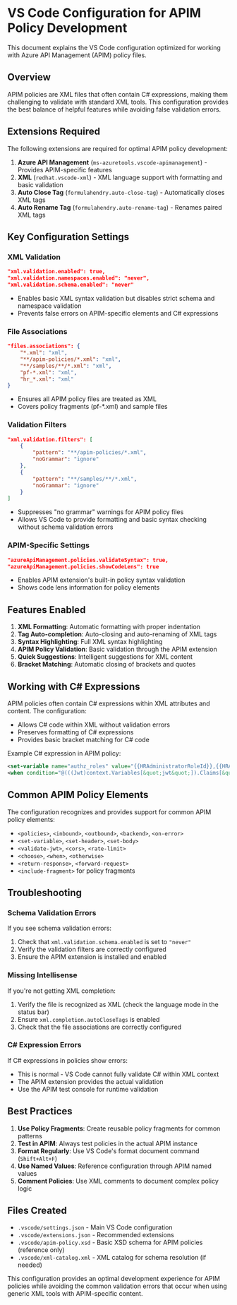 # VS Code Configuration for APIM Policy Development

This document explains the VS Code configuration optimized for working with Azure API Management (APIM) policy files.

## Overview

APIM policies are XML files that often contain C# expressions, making them challenging to validate with standard XML tools. This configuration provides the best balance of helpful features while avoiding false validation errors.

## Extensions Required

The following extensions are required for optimal APIM policy development:

1. **Azure API Management** (`ms-azuretools.vscode-apimanagement`) - Provides APIM-specific features
2. **XML** (`redhat.vscode-xml`) - XML language support with formatting and basic validation
3. **Auto Close Tag** (`formulahendry.auto-close-tag`) - Automatically closes XML tags
4. **Auto Rename Tag** (`formulahendry.auto-rename-tag`) - Renames paired XML tags

## Key Configuration Settings

### XML Validation
```json
"xml.validation.enabled": true,
"xml.validation.namespaces.enabled": "never",
"xml.validation.schema.enabled": "never"
```
- Enables basic XML syntax validation but disables strict schema and namespace validation
- Prevents false errors on APIM-specific elements and C# expressions

### File Associations
```json
"files.associations": {
    "*.xml": "xml",
    "**/apim-policies/*.xml": "xml",
    "**/samples/**/*.xml": "xml",
    "pf-*.xml": "xml",
    "hr_*.xml": "xml"
}
```
- Ensures all APIM policy files are treated as XML
- Covers policy fragments (pf-*.xml) and sample files

### Validation Filters
```json
"xml.validation.filters": [
    {
        "pattern": "**/apim-policies/*.xml",
        "noGrammar": "ignore"
    },
    {
        "pattern": "**/samples/**/*.xml", 
        "noGrammar": "ignore"
    }
]
```
- Suppresses "no grammar" warnings for APIM policy files
- Allows VS Code to provide formatting and basic syntax checking without schema validation errors

### APIM-Specific Settings
```json
"azureApiManagement.policies.validateSyntax": true,
"azureApiManagement.policies.showCodeLens": true
```
- Enables APIM extension's built-in policy syntax validation
- Shows code lens information for policy elements

## Features Enabled

1. **XML Formatting**: Automatic formatting with proper indentation
2. **Tag Auto-completion**: Auto-closing and auto-renaming of XML tags
3. **Syntax Highlighting**: Full XML syntax highlighting
4. **APIM Policy Validation**: Basic validation through the APIM extension
5. **Quick Suggestions**: Intelligent suggestions for XML content
6. **Bracket Matching**: Automatic closing of brackets and quotes

## Working with C# Expressions

APIM policies often contain C# expressions within XML attributes and content. The configuration:

- Allows C# code within XML without validation errors
- Preserves formatting of C# expressions
- Provides basic bracket matching for C# code

Example C# expression in APIM policy:
```xml
<set-variable name="authz_roles" value="{{HRAdministratorRoleId}},{{HRAssociateRoleId}}" />
<when condition="@(((Jwt)context.Variables[&quot;jwt&quot;]).Claims[&quot;roles&quot;].Contains(context.Variables[&quot;authz_roles&quot;]))">
```

## Common APIM Policy Elements

The configuration recognizes and provides support for common APIM policy elements:

- `<policies>`, `<inbound>`, `<outbound>`, `<backend>`, `<on-error>`
- `<set-variable>`, `<set-header>`, `<set-body>`
- `<validate-jwt>`, `<cors>`, `<rate-limit>`
- `<choose>`, `<when>`, `<otherwise>`
- `<return-response>`, `<forward-request>`
- `<include-fragment>` for policy fragments

## Troubleshooting

### Schema Validation Errors
If you see schema validation errors:
1. Check that `xml.validation.schema.enabled` is set to `"never"`
2. Verify the validation filters are correctly configured
3. Ensure the APIM extension is installed and enabled

### Missing Intellisense
If you're not getting XML completion:
1. Verify the file is recognized as XML (check the language mode in the status bar)
2. Ensure `xml.completion.autoCloseTags` is enabled
3. Check that the file associations are correctly configured

### C# Expression Errors
If C# expressions in policies show errors:
- This is normal - VS Code cannot fully validate C# within XML context
- The APIM extension provides the actual validation
- Use the APIM test console for runtime validation

## Best Practices

1. **Use Policy Fragments**: Create reusable policy fragments for common patterns
2. **Test in APIM**: Always test policies in the actual APIM instance
3. **Format Regularly**: Use VS Code's format document command (`Shift+Alt+F`)
4. **Use Named Values**: Reference configuration through APIM named values
5. **Comment Policies**: Use XML comments to document complex policy logic

## Files Created

- `.vscode/settings.json` - Main VS Code configuration
- `.vscode/extensions.json` - Recommended extensions
- `.vscode/apim-policy.xsd` - Basic XSD schema for APIM policies (reference only)
- `.vscode/xml-catalog.xml` - XML catalog for schema resolution (if needed)

This configuration provides an optimal development experience for APIM policies while avoiding the common validation errors that occur when using generic XML tools with APIM-specific content.
